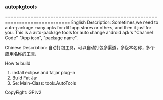 ### **autopkgtools**
=============================================================================
English Description:
Sometimes,we need to auto-package many apks for diff app stores or others, and then it just for you.
This is a auto-package tools for auto change android apk's  "Channel Code", "App icon", "package name".

Chinese Description:
自动打包工具，可以自动打包多渠道，多版本名称，多个应用名称的工具。

How to build
1. install eclipse and fatjar plug-in
2. Build Fat Jar
3. Set Main-Class: tools.AutoTools

CopyRight:
GPLv2